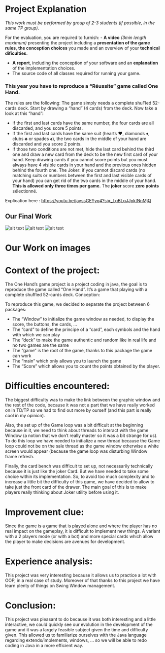 # Project Explanation
*This work must be performed by group of 2-3 students (if possible, in the same TP group)*.

For the evaluation, you are required to furnish: - **A video** *(3min length maximum)* presenting the project including a __presentation of the game rules__, __the conception choices__ you made and an overview of your __technical dificulties.__ 
- **A report**, including the conception of your software and an __**explanation**__ of the implementation choices. 
- The source code of all classes required for running your game.

### This year you have to reproduce a “Réussite” game called One Hand.
The rules are the following:
The game simply needs a complete shuFled 52-cards deck. Start by drawing a “hand” (4 cards) from the deck. Now take a look at this “hand”:
- If the first and last cards have the same number, the four cards are all discarded, and you score 5 points.
- If the first and last cards have the same suit (hearts ♥, diamonds ♦, clubs ♣ or spades ♠), the two cards in the middle of your hand are discarded and you score 2 points.
- If those two conditions are not met, hide the last card behind the third one and draw a new card from the deck to be the new first card of your hand.
Keep drawing cards if you cannot score points but you must always have 4 visible cards in your hand and the previous ones hidden behind the fourth one.
The Joker: if you cannot discard cards (no matching suits or numbers between the first and last visible cards of your hand) you can get rid of the two cards in the middle of your hand. **This is allowed only three times per game.** The __joker__ score __zero points__ sélectionné.

Explication here : https://youtu.be/jayssGEYyq4?si=_LqBLqJJpktNnMjQ

## Our Final Work 

![alt text](https://github.com/cqptomii/One-Hand/Pic/1.png)
![alt text](https://github.com/cqptomii/One-Hand/Pic/2.png)
![alt text](https://github.com/cqptomii/One-Hand/Pic/3.png)
# Our Work on images

# Context of the project:
The One Hand’s game project is a project coding in java, the goal is to reproduce the game called “One Hand”. It’s a game that playing with a complete shuffled 52-cards deck.
Conception:

To reproduce this game, we decided to separate the project between 6 packages: 
-	The “Window” to initialize the game window as needed, to display the score, the buttons, the cards, ...
-	The “card” to define the principe of a “card”, each symbols and the hand with which we can play
-	The “deck” to make the game authentic and random like in real life and no two games are the same
-	The “game” is the root of the game, thanks to this package the game can work
-	The “main” which only allows you to launch the game
-	The “Score” which allows you to count the points obtained by the player.
  
# Difficulties encountered:


The biggest difficulty was to make the link between the graphic window and the rest of the code, because it was not a part that we have really worked on in TD/TP so we had to find out more by ourself (and this part is really cool in my opinion).

Also, the set up of the Game loop was a bit difficult at the beginning because in it, we need to think about threads to interact with the game Window (a notion that we don’t really master so it was a bit strange for us). To do this loop we have needed to initialize a new thread because the Game loop could not be on the sale thread as the game window otherwise a white screen would appear (because the game loop was disturbing Window frame refresh.

Finally, the card bench was difficult to set up, not necessarily technically because it is just like the joker Card. But we have needed to take some choice within its implementation. So, to avoid too much complexity and to increase a little bit the difficulty of this game, we have decided to allow to take just the front card of the drawer. The main goal of this is to make players really thinking about Joker utility before using it. 


# Improvement clue:

Since the game is a game that is played alone and where the player has no real impact on the gameplay, it is difficult to implement new things. A variant with a 2 players mode (or with a bot) and more special cards which allow the player to make decisions are avenues for development.


# Experience analysis:

This project was very interesting because it allows us to practice a lot with OOP, in a real case of study. Moreover of that thanks to this project we have learn plenty of things on Swing Window management. 


# Conclusion:

This project was pleasant to do because it was both interesting and a little interactive, we could quickly see our evolution in the development of the game and it was a largely feasible subject given the time and difficulty given. This allowed us to familiarize ourselves with the Java language regarding extends/implements, windows, ... so we will be able to redo coding in Java in a more efficient way.
